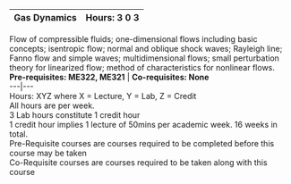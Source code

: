**Gas Dynamics** | **Hours: 3 0 3**  
---|---  
Flow of compressible fluids; one-dimensional flows including basic concepts; isentropic flow; normal and oblique shock waves; Rayleigh line; Fanno flow and simple waves; multidimensional flows; small perturbation theory for linearized flow; method of characteristics for nonlinear flows.
**Pre-requisites: ME322, ME321** | **Co-requisites: None**  
---|---  
Hours: XYZ where X = Lecture, Y = Lab, Z = Credit  
All hours are per week.  
3 Lab hours constitute 1 credit hour  
1 credit hour implies 1 lecture of 50mins per academic week. 16 weeks in total.  
Pre-Requisite courses are courses required to be completed before this course may be taken  
Co-Requisite courses are courses required to be taken along with this course
